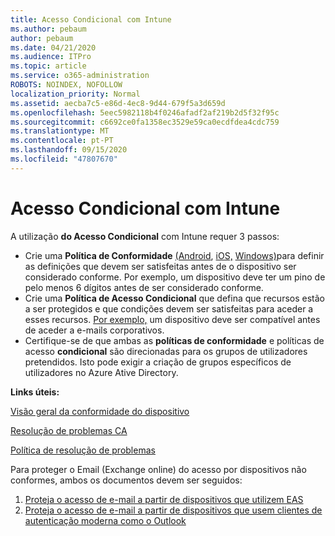 ```yaml
---
title: Acesso Condicional com Intune
ms.author: pebaum
author: pebaum
ms.date: 04/21/2020
ms.audience: ITPro
ms.topic: article
ms.service: o365-administration
ROBOTS: NOINDEX, NOFOLLOW
localization_priority: Normal
ms.assetid: aecba7c5-e86d-4ec8-9d44-679f5a3d659d
ms.openlocfilehash: 5eec5982118b4f0246afadf2af219b2d5f32f95c
ms.sourcegitcommit: c6692ce0fa1358ec3529e59ca0ecdfdea4cdc759
ms.translationtype: MT
ms.contentlocale: pt-PT
ms.lasthandoff: 09/15/2020
ms.locfileid: "47807670"
---
```

# <a name="conditional-access-with-intune"></a>Acesso Condicional com Intune

A utilização  **do Acesso Condicional**  com Intune requer 3 passos:

- Crie uma  **Política de Conformidade** [(Android](https://docs.microsoft.com/intune/compliance-policy-create-android),  [iOS,](https://docs.microsoft.com/intune/compliance-policy-create-ios)  [Windows)](https://docs.microsoft.com//intune/compliance-policy-create-windows)para definir as definições que devem ser satisfeitas antes de o dispositivo ser considerado conforme. Por exemplo, um dispositivo deve ter um pino de pelo menos 6 dígitos antes de ser considerado conforme.
- Crie uma **Política de Acesso Condicional**  que defina que recursos estão a ser protegidos e que condições devem ser satisfeitas para aceder a esses recursos.  [Por exemplo,](https://docs.microsoft.com/intune/tutorial-protect-email-on-unmanaged-devices#create-conditional-access-policies)  um dispositivo deve ser compatível antes de aceder a e-mails corporativos.
- Certifique-se de que ambas as **políticas de conformidade**  e políticas de acesso  **condicional**  são direcionadas para os grupos de utilizadores pretendidos. Isto pode exigir a criação de grupos específicos de utilizadores no Azure Ative Directory.

**Links úteis:**

[Visão geral da conformidade do dispositivo](https://docs.microsoft.com/intune/device-compliance-get-started)

[Resolução de problemas CA](https://docs.microsoft.com/intune/troubleshoot-conditional-access)

[Política de resolução de problemas](https://docs.microsoft.com/intune/troubleshoot-policies-in-microsoft-intune)

Para proteger o Email (Exchange online) do acesso por dispositivos não conformes, ambos os documentos devem ser seguidos:

1. [Proteja o acesso de e-mail a partir de dispositivos que utilizem EAS](https://docs.microsoft.com/intune/tutorial-protect-email-on-unmanaged-devices)
2. [Proteja o acesso de e-mail a partir de dispositivos que usem clientes de autenticação moderna como o Outlook](https://docs.microsoft.com/intune/tutorial-protect-email-on-enrolled-devices)